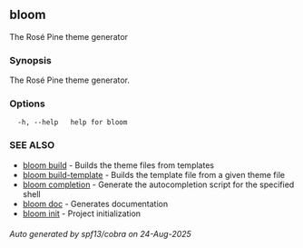 ## bloom

The Rosé Pine theme generator

### Synopsis

The Rosé Pine theme generator.

### Options

```
  -h, --help   help for bloom
```

### SEE ALSO

* [bloom build](bloom_build.md)	 - Builds the theme files from templates
* [bloom build-template](bloom_build-template.md)	 - Builds the template file from a given theme file
* [bloom completion](bloom_completion.md)	 - Generate the autocompletion script for the specified shell
* [bloom doc](bloom_doc.md)	 - Generates documentation
* [bloom init](bloom_init.md)	 - Project initialization

###### Auto generated by spf13/cobra on 24-Aug-2025
